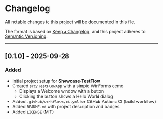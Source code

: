 # Changelog

All notable changes to this project will be documented in this file.

The format is based on [Keep a Changelog](https://keepachangelog.com/en/1.0.0/),
and this project adheres to [Semantic Versioning](https://semver.org/spec/v2.0.0.html).

---

## [0.1.0] - 2025-09-28
### Added
- Initial project setup for **Showcase-TestFlow**
- Created `src/TestFlowApp` with a simple WinForms demo
  - Displays a Welcome window with a button
  - Clicking the button shows a Hello World dialog
- Added `.github/workflows/ci.yml` for GitHub Actions CI (build workflow)
- Added `README.md` with project description and badges
- Added `LICENSE` (MIT)
